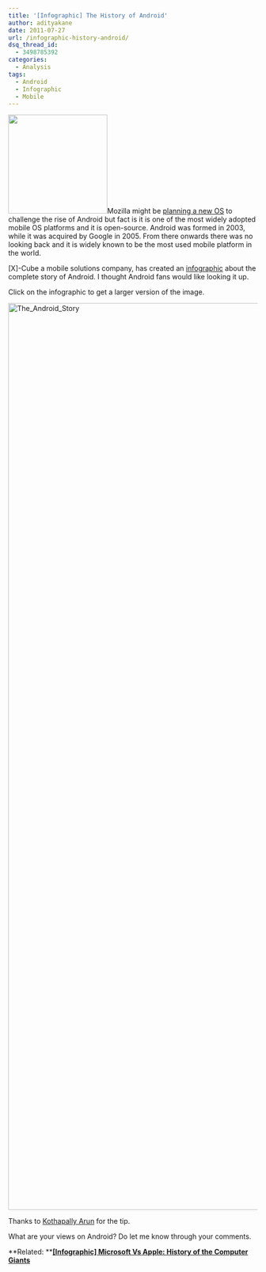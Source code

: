```yaml
---
title: '[Infographic] The History of Android'
author: adityakane
date: 2011-07-27
url: /infographic-history-android/
dsq_thread_id:
  - 3498785392
categories:
  - Analysis
tags:
  - Android
  - Infographic
  - Mobile
---
```

[<img class="alignright size-thumbnail wp-image-33129" title="Android_logo" src="http://cdn.devilsworkshop.org/files/2010/11/Android_logo-200x200.png" alt="" width="200" height="200" />][1]Mozilla might be [planning a new OS][2] to challenge the rise of Android but fact is it is one of the most widely adopted mobile OS platforms and it is open-source. Android was formed in 2003, while it was acquired by Google in 2005. From there onwards there was no looking back and it is widely known to be the most used mobile platform in the world.

[X]-Cube a mobile solutions company, has created an <a href="http://www.xcubelabs.com/the-android-story.php" onclick="_gaq.push(['_trackEvent', 'outbound-article', 'http://www.xcubelabs.com/the-android-story.php', 'infographic']);" >infographic</a> about the complete story of Android. I thought Android fans would like looking it up.

Click on the infographic to get a larger version of the image.

[<img style="background-image: none; padding-left: 0px; padding-right: 0px; display: inline; padding-top: 0px; border: 0px;" title="The_Android_Story" src="http://cdn.devilsworkshop.org/files/2011/07/The_Android_Story_thumb1.png" alt="The_Android_Story" width="550" height="1833" border="0" />][3]

Thanks to <a href="http://kothapallyarun.com/" onclick="_gaq.push(['_trackEvent', 'outbound-article', 'http://kothapallyarun.com/', 'Kothapally Arun']);" >Kothapally Arun</a> for the tip.

What are your views on Android? Do let me know through your comments.

**Related: ****[[Infographic] Microsoft Vs Apple: History of the Computer Giants][4]**

 [1]: http://cdn.devilsworkshop.org/files/2010/11/Android_logo.png
 [2]: http://devilsworkshop.org/boot-gecko-mozillas-operating-system/
 [3]: http://cdn.devilsworkshop.org/files/2011/07/The_Android_Story1.png
 [4]: http://devilsworkshop.org/infographic-microsoft-apple-history-computer-giants/
